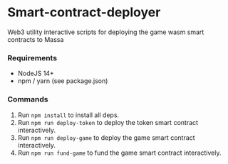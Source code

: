 # Smart-contract-deployer

Web3 utility interactive scripts for deploying the game wasm smart contracts to Massa

### Requirements

-   NodeJS 14+
-   npm / yarn (see package.json)

### Commands

1. Run `npm install` to install all deps.
2. Run `npm run deploy-token` to deploy the token smart contract interactively.
3. Run `npm run deploy-game` to deploy the game smart contract interactively.
4. Run `npm run fund-game` to fund the game smart contract interactively.